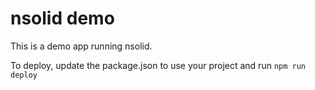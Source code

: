 # nsolid demo
This is a demo app running nsolid. 

To deploy, update the package.json to use your project and run `npm run deploy`